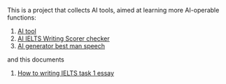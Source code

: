 This is a project that collects AI tools, aimed at learning more AI-operable functions:

1. [AI tool](https://east.im)
2. [AI IELTS Writing Scorer checker](https://ieltswritingchecker.uk)
3. [AI generator best man speech](https://weddingspeechlab.com)


and this documents
1. [How to writing IELTS task 1 essay](https://ieltswritingtask.edublogs.org/)
